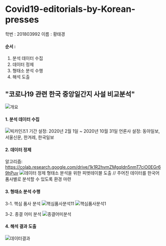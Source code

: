 # Covid19-editorials-by-Korean-presses

학번 : 201803992
이름 : 황태경

#### 순서 :
1. 분석 데이터 수집
2. 데이터 정제
3. 형태소 분석 수행
4. 해석 도출


## "코로나19 관련 한국 중앙일간지 사설 비교분석"
![개요](https://user-images.githubusercontent.com/74250157/102798523-9a048200-43f4-11eb-90fc-a7af0c7688f0.png)


#### 1. 분석 데이터 수집
![빅카인즈1](https://user-images.githubusercontent.com/74250157/102798555-a38dea00-43f4-11eb-9d9d-89836fa19221.png)
기간 설정: 2020년 2월 1일 ~ 2020년 10월 31일
언론사 설정: 동아일보, 서울신문, 한겨레, 한국일보


#### 2. 데이터 정제

알고리즘: https://colab.research.google.com/drive/1k1R2hvmZMgqIdn5nmT7ciO0EGr69hPuv
![데이터 정제](https://user-images.githubusercontent.com/74250157/102798837-ff587300-43f4-11eb-891e-ec99e3bf7d0d.png)
형태소 분석을 위한 피벗테이블 도출 // 주어진 데이터를 한국어 품사별로 분석할 수 있도록 환경 마련


#### 3. 형태소 분석 수행

  3-1. 핵심 품사 분석
![핵심품사분석11](https://user-images.githubusercontent.com/74250157/102799117-67a75480-43f5-11eb-812c-9bf5f84d125f.png)
![핵심품사분석1](https://user-images.githubusercontent.com/74250157/102799145-71c95300-43f5-11eb-8c4f-9dc1c7c13a6d.png)

  3-2. 종결 어미 분석
![종결어미분석](https://user-images.githubusercontent.com/74250157/102799164-7aba2480-43f5-11eb-8b30-d3665eba1f4b.png)


#### 4. 해석 결과 도출
![데이터결과](https://user-images.githubusercontent.com/74250157/102799196-86a5e680-43f5-11eb-8c3d-940bf98daeb3.png)
